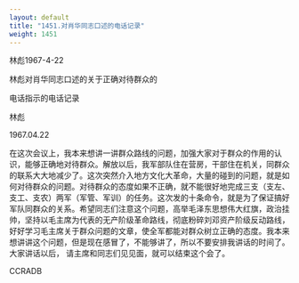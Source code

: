 ```yaml
---
layout: default
title: "1451.对肖华同志口述的电话记录"
weight: 1451
---
```


林彪1967-4-22

林彪对肖华同志口述的关于正确对待群众的

电话指示的电话记录

林彪

1967.04.22

在这次会议上，我本来想讲一讲群众路线的问题，加强大家对于群众的作用的认识，能够正确地对待群众。解放以后，我军部队住在营房，干部住在机关，同群众的联系大大地减少了。这次突然介入地方文化大革命，大量的碰到的问题，就是如何对待群众的问题。对待群众的态度如果不正确，就不能很好地完成三支（支左、支工、支农）两军（军管、军训）的任务。这次发的十条命令，就是为了保证搞好军队同群众的关系。希望同志们注意这个问题，高举毛泽东思想伟大红旗，政治挂帅，坚持以毛主席为代表的无产阶级革命路线，彻底粉碎刘邓资产阶级反动路线，好好学习毛主席关于群众问题的文章，使全军都能对群众树立正确的态度。我本来想讲讲这个问题，但是现在感冒了，不能够讲了，所以不要安排我讲话的时间了。大家讲话以后， 请主席和同志们见见面，就可以结束这个会了。

CCRADB

